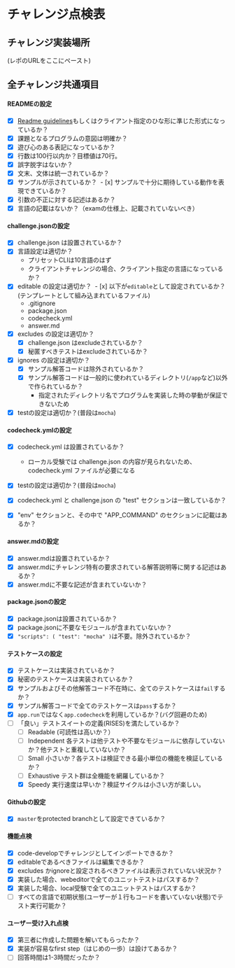 # チャレンジ点検表

## チャレンジ実装場所
(レポのURLをここにペースト)

## 全チャレンジ共通項目
#### READMEの設定
- [x] [Readme guidelines](https://github.com/givery-technology/codecheck-contents/blob/master/guidelines/readme-guidelines_ja.md)もしくはクライアント指定のひな形に準じた形式になっているか？
- [x] 課題となるプログラムの意図は明確か？
- [x] 遊び心のある表記になっているか？
- [x] 行数は100行以内か？目標値は70行。
- [x] 誤字脱字はないか？
- [x] 文末、文体は統一されているか？
- [x] サンプルが示されているか？
  - [x] サンプルで十分に期待している動作を表現できているか？
- [x] 引数の不正に対する記述はあるか？
- [x] 言語の記載はないか？（examの仕様上、記載されていないべき）

#### challenge.jsonの設定
- [x] challenge.json は設置されているか？
- [x] 言語設定は適切か？
  - プリセットCLIは10言語のはず
  - クライアントチャレンジの場合、クライアント指定の言語になっているか？
- [x] editable の設定は適切か？
  - [x] 以下が`editable`として設定されているか？(テンプレートとして組み込まれているファイル)
    - .gitignore
    - package.json
    - codecheck.yml
    - answer.md
- [x] excludes の設定は適切か？
  - [x] challenge.json はexcludeされているか？
  - [x] 秘匿すべきテストはexcludeされているか？
- [x] ignores の設定は適切か？
  - [x] サンプル解答コードは除外されているか？
  - [x] サンプル解答コードは一般的に使われているディレクトリ(`/app`など)以外で作られているか？
    - 指定されたディレクトリ名でプログラムを実装した時の挙動が保証できないため
- [x] testの設定は適切か？(普段は`mocha`)

#### codecheck.ymlの設定
- [x] codecheck.yml は設置されているか？
  - ローカル受験では challenge.json の内容が見られないため、codecheck.yml ファイルが必要になる
- [x] testの設定は適切か？(普段は`mocha`)
- [x] codecheck.yml と challenge.json の "test" セクションは一致しているか？
- [x] "env" セクションと、その中で "APP_COMMAND" のセクションに記載はあるか？


#### answer.mdの設定
- [x] answer.mdは設置されているか？
- [x] answer.mdにチャレンジ特有の要求されている解答説明等に関する記述はあるか？
- [x] answer.mdに不要な記述が含まれていないか？

#### package.jsonの設定
- [x] package.jsonは設置されているか？
- [x] package.jsonに不要なモジュールが含まれていないか？
- [x] `"scripts": ( "test": "mocha" )`は不要。除外されているか？

#### テストケースの設定
- [x] テストケースは実装されているか？
- [x] 秘密のテストケースは実装されているか？
- [x] サンプルおよびその他解答コード不在時に、全てのテストケースは`fail`するか？
- [x] サンプル解答コードで全てのテストケースは`pass`するか？
- [x] `app.run`ではなく`app.codecheck`を利用しているか？(バグ回避のため)
- [ ] 「良い」テストスイートの定義(RISES)を満たしているか？
  - [ ] Readable (可読性は高いか？）
  - [ ] Independent 各テストは他テストや不要なモジュールに依存していないか？他テストと重複していないか？
  - [ ] Small 小さいか？各テストは検証できる最小単位の機能を検証しているか？
  - [ ] Exhaustive テスト群は全機能を網羅しているか？
  - [x] Speedy 実行速度は早いか？検証サイクルは小さい方が楽しい。

#### Githubの設定
- [x] `master`をprotected branchとして設定できているか？

#### 機能点検
- [x] code-developでチャレンジとしてインポートできるか？
- [x] editableであるべきファイルは編集できるか？
- [x] excludes かignoreと設定されるべきファイルは表示されていない状況か？
- [x] 実装した場合、webeditorで全てのユニットテストはパスするか？
- [x] 実装した場合、local受験で全てのユニットテストはパスするか？
- [ ] すべての言語で初期状態(ユーザーが１行もコードを書いていない状態)でテスト実行可能か？

#### ユーザー受け入れ点検
- [x] 第三者に作成した問題を解いてもらったか？
- [x] 実装が容易なfirst step（はじめの一歩）は設けてあるか？
- [ ] 回答時間は1-3時間だったか？
